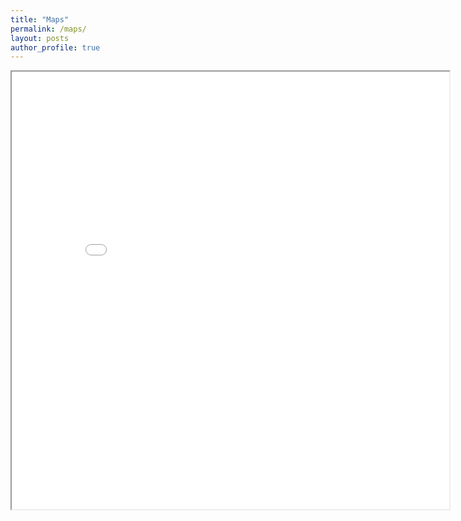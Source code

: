 ```yaml
---
title: "Maps"
permalink: /maps/
layout: posts
author_profile: true
---
```


<iframe src="assets/maps/map.html" height="700" width="700"></iframe>
